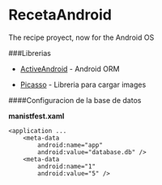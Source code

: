 # RecetaAndroid


The recipe proyect, now for the Android OS


###Librerias

*  [ActiveAndroid] - Android ORM
    
*  [Picasso] - Libreria para cargar images


[Picasso]:http://square.github.io/picasso/

[ActiveAndroid]:http://www.activeandroid.com/



####Configuracion de la base de datos

**manistfest.xaml**

    <application ...
        <meta-data
            android:name="app"
            android:value="database.db" />
        <meta-data
            android:name="1"
            android:value="5" />
